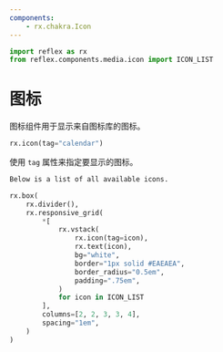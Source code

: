 ```yaml
---
components:
    - rx.chakra.Icon
---
```


```python exec
import reflex as rx
from reflex.components.media.icon import ICON_LIST
```

# 图标

图标组件用于显示来自图标库的图标。

```python demo
rx.icon(tag="calendar")
```

使用 `tag` 属性来指定要显示的图标。

```md alert success
Below is a list of all available icons.
```

```python eval
rx.box(
    rx.divider(),
    rx.responsive_grid(
        *[
            rx.vstack(
                rx.icon(tag=icon),
                rx.text(icon),
                bg="white",
                border="1px solid #EAEAEA",
                border_radius="0.5em",
                padding=".75em",
            )
            for icon in ICON_LIST
        ],
        columns=[2, 2, 3, 3, 4],
        spacing="1em",
    )
)
```


